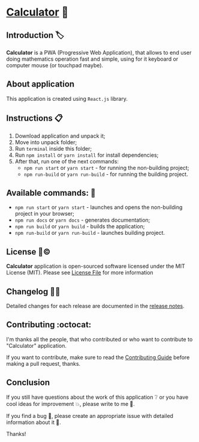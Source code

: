 # [Calculator](https://creativerusbear.github.io/Calculator/) :abacus:

## Introduction :label:

**Calculator** is a PWA (Progressive Web Application), that allows to end user doing mathematics operation fast and simple, using for it keyboard or computer mouse (or touchpad maybe). 

## About application

This application is created using `React.js` library.
 
## Instructions :clipboard:

1. Download application and unpack it;
2. Move into unpack folder;
3. Run `terminal` inside this folder;
4. Run `npm install` or `yarn install` for install dependencies;
5. After that, run one of the next commands: 
    * `npm run start` or `yarn start` - for running the non-building project;
    * `npm run-build`  or `yarn run-build` - for running the building project. 

## Available commands: :receipt:
- ```npm run start``` or ```yarn start``` - launches and opens the non-building project in your browser;
- ```npm run docs``` or ```yarn docs``` - generates documentation;
- ```npm run build``` or ```yarn build``` - builds the application;
- ```npm run-build``` or ```yarn run-build``` - launches building project.

## License :bookmark_tabs::copyright:

**Calculator** application is open-sourced software licensed under the MIT License (MIT). Please see [License File](LICENSE) for more information

## Changelog :notebook_with_decorative_cover::date:

Detailed changes for each release are documented in the [release notes](CHANGELOG.md).

## Contributing :octocat:

I'm thanks all the people, that who contributed or who want to contribute to "Calculator" application.

If you want to contribute, make sure to read the [Contributing Guide](CONTRIBUTING.md) before making a pull request, thanks.

## Conclusion

If you still have questions about the work of this application :grey_question: or you have cool ideas for improvement :boom:, please write to me :email:.

If you find a bug :bug:, please create an appropriate issue with detailed information about it :speech_balloon:.

Thanks!
